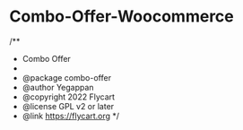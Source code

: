 # Combo-Offer-Woocommerce

/**
 * Combo Offer
 *
 * @package   combo-offer
 * @author    Yegappan
 * @copyright 2022 Flycart
 * @license   GPL v2 or later
 * @link      https://flycart.org
 */
